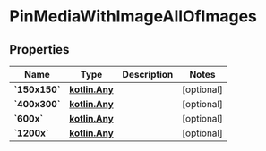 
# PinMediaWithImageAllOfImages

## Properties
| Name | Type | Description | Notes |
| ------------ | ------------- | ------------- | ------------- |
| **&#x60;150x150&#x60;** | [**kotlin.Any**](.md) |  |  [optional] |
| **&#x60;400x300&#x60;** | [**kotlin.Any**](.md) |  |  [optional] |
| **&#x60;600x&#x60;** | [**kotlin.Any**](.md) |  |  [optional] |
| **&#x60;1200x&#x60;** | [**kotlin.Any**](.md) |  |  [optional] |



